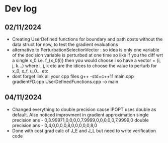 # Dev log

## 02/11/2024
- Creating UserDefined functions for boundary and path costs without the data struct for now, to test the gradient evaluations
- alternative to PerturbationSelectionVector : so idea is only one variable of the decision variable is perturbed at one time so like if you the diff wrt a single x_0 i.e. f_{x_0(i)} then you would choose i so have a vector = {i, j, k...} where i, j, k etc are the idices to choose the value to perturb for x_0, x_f, u_0... etc
- dont forget link all your cpp files 
    g++ -std=c++11 main.cpp gradientFD.cpp UserDefinedFunctions.cpp -o main

## 04/11/2024
- Changed everything to double precision cause IPOPT uses double as default. Also noticed improvment in gradient approximation
    single precision ans - 0,3.99971,0,0,0,0,7.9999,0,0,0,0,0,7.9999,0
    double precision ans - 0,4,0,0,0,0,8,0,0,0,0,0,8,0
- Done with cost grad calc of J_E and J_L but need to write verification code 